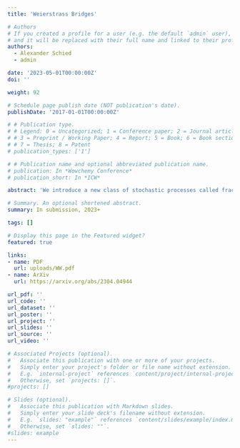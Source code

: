 ```yaml
---
title: 'Weierstrass Bridges'

# Authors
# If you created a profile for a user (e.g. the default `admin` user), write the username (folder name) here
# and it will be replaced with their full name and linked to their profile.
authors:
  - Alexander Schied
  - admin

date: '2023-05-01T00:00:00Z'
doi: ''

weight: 92

# Schedule page publish date (NOT publication's date).
publishDate: '2017-01-01T00:00:00Z'

# # Publication type.
# # Legend: 0 = Uncategorized; 1 = Conference paper; 2 = Journal article;
# # 3 = Preprint / Working Paper; 4 = Report; 5 = Book; 6 = Book section;
# # 7 = Thesis; 8 = Patent
# publication_types: ['1']

# # Publication name and optional abbreviated publication name.
# publication: In *Wowchemy Conference*
# publication_short: In *ICW*

abstract: 'We introduce a new class of stochastic processes called fractional Wiener-Weierstrass bridges. They arise by applying the convolution from the construction of the classical, fractal Weierstrass functions to an underlying fractional Brownian bridge. By analyzing the $p$-th variation of the fractional Wiener-Weierstrass bridge along the sequence of $b$-adic partitions, we identify two regimes in which the processes exhibit distinct sample path properties. We also analyze the critical case between those two regimes for Wiener-Weierstrass bridges that are based on standard Brownian bridge. We furthermore prove that fractional Wiener-Weierstrass bridges are never semimartingales, and we show that their covariance functions are typically fractal functions. Some of our results are extended to Weierstrass bridges based on bridges derived from a general continuous Gaussian martingale.'

# Summary. An optional shortened abstract.
summary: In submission, 2023+

tags: []

# Display this page in the Featured widget?
featured: true

links:
- name: PDF
  url: uploads/WW.pdf
- name: ArXiv
  url: https://arxiv.org/abs/2304.04944

url_pdf: ''
url_code: ''
url_dataset: ''
url_poster: ''
url_project: ''
url_slides: ''
url_source: ''
url_video: ''

# Associated Projects (optional).
#   Associate this publication with one or more of your projects.
#   Simply enter your project's folder or file name without extension.
#   E.g. `internal-project` references `content/project/internal-project/index.md`.
#   Otherwise, set `projects: []`.
#projects: []

# Slides (optional).
#   Associate this publication with Markdown slides.
#   Simply enter your slide deck's filename without extension.
#   E.g. `slides: "example"` references `content/slides/example/index.md`.
#   Otherwise, set `slides: ""`.
#slides: example
---
```

